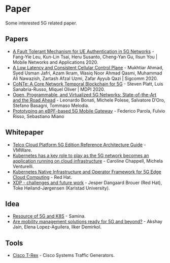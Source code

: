 # Paper

Some interested 5G related paper.

## Papers

- [A Fault Tolerant Mechanism for UE Authentication in 5G Networks](https://link.springer.com/article/10.1007/s11036-019-01502-5) - Fang-Yie Leu, Kun-Lin Tsai, Heru Susanto, Cheng-Yan Gu, Ilsun You | Mobile Networks and Applications 2020.
- [A Low Latency and Consistent Cellular Control Plane](https://dl.acm.org/doi/10.1145/3387514.3406218) - Mukhtiar Ahmad, Syed Usman Jafri, Azam Ikram, Wasiq Noor Ahmad Qasmi, Muhammad Ali Nawazish, Zartash Afzal Uzmi, Zafar Ayyub Qazi | Sigcomm 2020.
- [CoNTe: A Core Network Temporal Blockchain for 5G](https://www.mdpi.com/1424-8220/20/18/5281) - Steven Platt, Luis Sanabria-Russo, Miquel Oliver | MDPI 2020.
- [Open, Programmable, and Virtualized 5G Networks: State-of-the-Art and the Road Ahead](https://arxiv.org/pdf/2005.10027.pdf) - Leonardo Bonati, Michele Polese, Salvatore D’Oro, Stefano Basagni, Tommaso Melodia.
- [Prototyping an eBPF-based 5G Mobile Gateway](https://webthesis.biblio.polito.it/15302/) - Federico Parola, Fulvio Risso, Sebastiano Miano

## Whitepaper

- [Telco Cloud Platform 5G Edition Reference Architecture Guide](https://docs.vmware.com/en/VMware-Telco-Cloud-Platform-5G-Edition/1.0/telco-cloud-platform-5G-edition-reference-architecture.pdf) - VMWare.
- [Kubernetes has a key role to play as the 5G network becomes an application running on cloud infrastructure](https://www.analysysmason.com/research/content/comments/kubernetes-5G-application-rma16/) - Caroline Chappell, Michela Venturelli.
- [Kubernetes Native Infrastructure and Operator Framework for 5G Edge Cloud Computing](https://events19.linuxfoundation.org/wp-content/uploads/2019/07/OSS2019-HS-k8sNativeInfra-OperatorFor5Gedge.pdf) - Red Hat.
- [XDP - challenges and future work](http://vger.kernel.org/lpc_net2018_talks/presentation-lpc2018-xdp-future.pdf) - Jesper Dangaard Brouer (Red Hat), Toke Høiland-Jørgensen (Karlstad University).

## Idea

- [Resource of 5G and K8S](https://bestsamina.github.io/posts/2019-01-25-til-5g-k8s-info/) - Samina.
- [Are mobility management solutions ready for 5G and beyond?](https://www.sciencedirect.com/science/article/pii/S0140366419316032) - Akshay Jain, Elena Lopez-Aguilera, Ilker Demirkol.

## Tools

- [Cisco T-Rex](https://github.com/cisco-system-traffic-generator) - Cisco Systems Traffic Generators.
